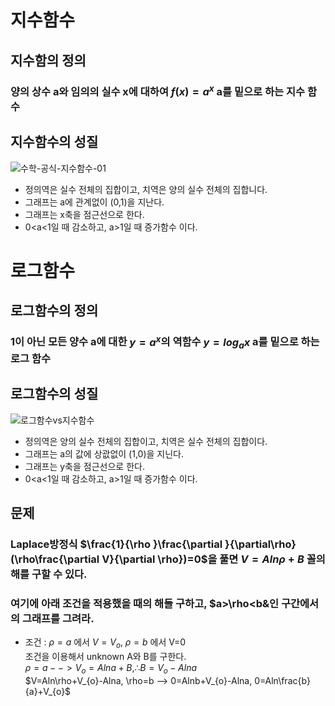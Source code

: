 # 지수함수
## 지수함의 정의  
 ### 양의 상수 a와 임의의 실수 x에 대하여 $f(x) =a^{x}$ a를 밑으로 하는 지수 함수  
## 지수함수의 성질  
![수학-공식-지수함수-01](https://github.com/DooHub/Electromagnetic_Math/assets/99073912/5fe50e04-3081-460f-97d2-e63cacde480a)
  + 정의역은 실수 전체의 집합이고, 치역은 양의 실수 전체의 집합니다.
  + 그래프는 a에 관계없이 (0,1)을 지난다.
  + 그래프는 x축을 점근선으로 한다.
  + 0<a<1일 때 감소하고, a>1일 때 증가함수 이다.
# 로그함수  
## 로그함수의 정의  
 ### 1이 아닌 모든 양수 a에 대한 $y=a^{x}$의 역함수 $y=log_{a}x$ a를 밑으로 하는 로그 함수
## 로그함수의 성질  
![로그함수vs지수함수](https://github.com/DooHub/Electromagnetic_Math/assets/99073912/98177a0a-3f1e-43e3-8ae2-cf35e4227197)
 + 정의역은 양의 실수 전체의 집합이고, 치역은 실수 전체의 집합이다.
 + 그래프는 a의 값에 상괎없이 (1,0)을 지닌다.
 + 그래프는 y축을 점근선으로 한다.
 + 0<a<1일 때 감소하고, a>1일 때 증가함수 이다.

## 문제  
### Laplace방정식 $\frac{1}{\rho }\frac{\partial }{\partial\rho}(\rho\frac{\partial V}{\partial \rho})=0$을 풀면 $V=Aln\rho+B$ 꼴의 해를 구할 수 있다.  
### 여기에 아래 조건을 적용했을 때의 해들 구하고, $a>\rho<b&인 구간에서의 그래프를 그려라.   
 + 조건 : $\rho =a$ 에서 $V=V_{o}$, $\rho =b$ 에서  V=0  
   조건을 이용해서 unknown A와 B를 구한다.  
   $\rho=a --> V_{o}=Alna+B, \therefore B=V_{o}-Alna$  
   $V=Aln\rho+V_{o}-Alna, \rho=b --> 0=Alnb+V_{o}-Alna, 0=Aln\frac{b}{a}+V_{o}$   
   
   

